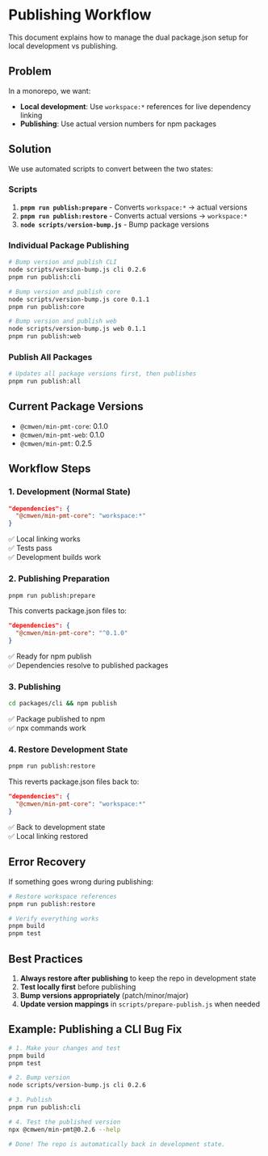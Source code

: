 # Publishing Workflow

This document explains how to manage the dual package.json setup for local development vs publishing.

## Problem

In a monorepo, we want:
- **Local development**: Use `workspace:*` references for live dependency linking
- **Publishing**: Use actual version numbers for npm packages

## Solution

We use automated scripts to convert between the two states:

### Scripts

1. **`pnpm run publish:prepare`** - Converts `workspace:*` → actual versions
2. **`pnpm run publish:restore`** - Converts actual versions → `workspace:*`
3. **`node scripts/version-bump.js`** - Bump package versions

### Individual Package Publishing

```bash
# Bump version and publish CLI
node scripts/version-bump.js cli 0.2.6
pnpm run publish:cli

# Bump version and publish core
node scripts/version-bump.js core 0.1.1  
pnpm run publish:core

# Bump version and publish web
node scripts/version-bump.js web 0.1.1
pnpm run publish:web
```

### Publish All Packages

```bash
# Updates all package versions first, then publishes
pnpm run publish:all
```

## Current Package Versions

- `@cmwen/min-pmt-core`: 0.1.0
- `@cmwen/min-pmt-web`: 0.1.0  
- `@cmwen/min-pmt`: 0.2.5

## Workflow Steps

### 1. Development (Normal State)

```json
"dependencies": {
  "@cmwen/min-pmt-core": "workspace:*"
}
```

✅ Local linking works  
✅ Tests pass  
✅ Development builds work  

### 2. Publishing Preparation

```bash
pnpm run publish:prepare
```

This converts package.json files to:

```json
"dependencies": {
  "@cmwen/min-pmt-core": "^0.1.0"
}
```

✅ Ready for npm publish  
✅ Dependencies resolve to published packages  

### 3. Publishing

```bash
cd packages/cli && npm publish
```

✅ Package published to npm  
✅ npx commands work  

### 4. Restore Development State

```bash
pnpm run publish:restore
```

This reverts package.json files back to:

```json
"dependencies": {
  "@cmwen/min-pmt-core": "workspace:*"
}
```

✅ Back to development state  
✅ Local linking restored  

## Error Recovery

If something goes wrong during publishing:

```bash
# Restore workspace references
pnpm run publish:restore

# Verify everything works
pnpm build
pnpm test
```

## Best Practices

1. **Always restore after publishing** to keep the repo in development state
2. **Test locally first** before publishing
3. **Bump versions appropriately** (patch/minor/major)
4. **Update version mappings** in `scripts/prepare-publish.js` when needed

## Example: Publishing a CLI Bug Fix

```bash
# 1. Make your changes and test
pnpm build
pnpm test

# 2. Bump version 
node scripts/version-bump.js cli 0.2.6

# 3. Publish
pnpm run publish:cli

# 4. Test the published version
npx @cmwen/min-pmt@0.2.6 --help

# Done! The repo is automatically back in development state.
```
